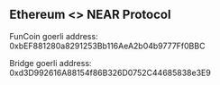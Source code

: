 Ethereum <> NEAR Protocol
-------------------------

FunCoin goerli address: 0xbEF881280a8291253Bb116AeA2b04b9777Ff0BBC 

Bridge goerli address:  0xd3D992616A88154f86B326D0752C44685838e3E9
